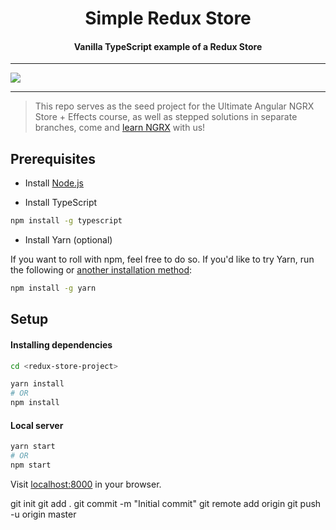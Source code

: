 <h1 align="center">Simple Redux Store</h1>
<h4 align="center">Vanilla TypeScript example of a Redux Store</h4>

---

<a href="https://ultimateangular.com" target="_blank"><img src="https://ultimateangular.com/assets/img/banners/ua-github.svg"></a>

---

> This repo serves as the seed project for the Ultimate Angular NGRX Store + Effects course, as well as stepped solutions in separate branches, come and [learn NGRX](https://ultimateangular.com/ngrx-store-effects) with us!

## Prerequisites

* Install [Node.js](https://nodejs.org/en/download/)

* Install TypeScript

```bash
npm install -g typescript
```

* Install Yarn (optional)

If you want to roll with npm, feel free to do so. If you'd like to try Yarn, run the following or [another installation method](https://yarnpkg.com/lang/en/docs/install/):

```bash
npm install -g yarn
```

## Setup

#### Installing dependencies

```bash
cd <redux-store-project>

yarn install
# OR
npm install
```

#### Local server

```bash
yarn start
# OR
npm start
```

Visit [localhost:8000](localhost:8000) in your browser.

<!-- Git common commands -->

git init
git add .
git commit -m "Initial commit"
git remote add origin
git push -u origin master
